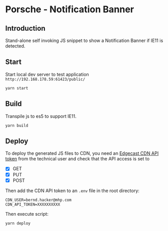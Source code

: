 # Porsche - Notification Banner

## Introduction
Stand-alone self invoking JS snippet to show a Notification Banner if IE11 is detected. 

## Start
Start local dev server to test application `http://192.168.178.59:61423/public/`

```
yarn start
```

## Build
Transpile js to es5 to support IE11.

```
yarn build
```

## Deploy

To deploy the generated JS files to CDN, you need an [Edgecast CDN API token](https://my.edgecast.com) from the technical user and check that the API access is set to 
- [x] GET
- [x] PUT
- [x] POST

Then add the CDN API token to an `.env` file in the root directory:

```
CDN_USER=bernd.hacker@mhp.com
CDN_API_TOKEN=XXXXXXXXXX
```

Then execute script:
```
yarn deploy
```
